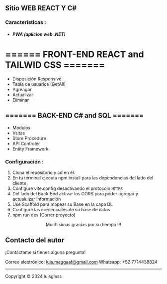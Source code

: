 ## Sitio WEB REACT Y C#

### Características :
- ##### PWA (aplicion web .NET)
# ====== FRONT-END REACT and TAILWID CSS =======

- Disposición Responsive
- Tabla de usuarios (GetAll)
- Agreagar
- Actualizar
- Eliminar

## ======= BACK-END C# and SQL =======

- Modulos
- Vsitas
- Store Procedure
- API Controler
- Entity Framework

### Configuración :

1. Clona el repositorio y cd en él.
2. En tu terminal ejecuta npm install para las dependencias del lado del cliente 
3. Configure vite.config desactivando el protocolo ``HTTPS``
4. Del lado del Back-End activar los CORS para poder agregar y actualuizar información
5. Use Scaffold para mapear su Base en la capa DL
6. Configure las credenciales de su base de datos
9. npm run dev (Correr proyecto)

<p style="text-align:center">Muchísimas gracias por su tiempo !!!</p>

 ## Contacto del autor
 ¡Contáctame si tienes alguna pregunta!<br>

 Correo electrónico: luis.maggaaf@gmail.com
 Whatsapp: +52 7714438824
<br />
<hr>
  Copyright © 2024 luisgless
